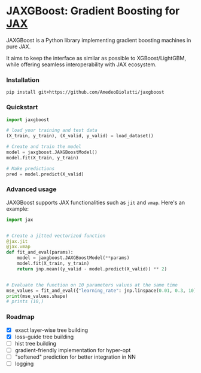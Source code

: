 # JAXGBoost: Gradient Boosting for [JAX](https://github.com/jax-ml/jax)

JAXGBoost is a Python library implementing gradient boosting machines in pure JAX.

It aims to keep the interface as similar as possible to XGBoost/LightGBM, while offering seamless interoperability with
JAX ecosystem.

### Installation

```
pip install git+https://github.com/AmedeoBiolatti/jaxgboost
```

### Quickstart

```python
import jaxgboost

# load your training and test data
(X_train, y_train), (X_valid, y_valid) = load_dataset()

# Create and train the model
model = jaxgboost.JAXGBoostModel()
model.fit(X_train, y_train)

# Make predictions
pred = model.predict(X_valid)
```

### Advanced usage

JAXGBoost supports JAX functionalities such as `jit` and `vmap`. Here's an example:

```python
import jax


# Create a jitted vectorized function
@jax.jit
@jax.vmap
def fit_and_eval(params):
    model = jaxgboost.JAXGBoostModel(**params)
    model.fit(X_train, y_train)
    return jnp.mean((y_valid - model.predict(X_valid)) ** 2)


# Evaluate the function on 10 parameters values at the same time
mse_values = fit_and_eval({"learning_rate": jnp.linspace(0.01, 0.3, 10)})
print(mse_values.shape)
# prints (10,)
```

### Roadmap

- [x] exact layer-wise tree building
- [x] loss-guide tree building
- [ ] hist tree building
- [ ] gradient-friendly implementation for hyper-opt
- [ ] "softened" prediction for better integration in NN
- [ ] logging